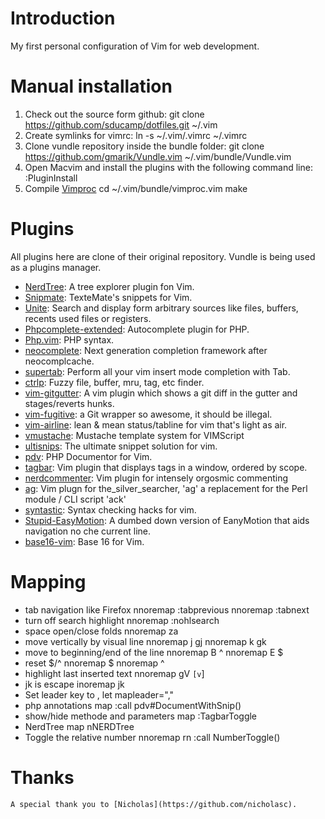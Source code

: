# Introduction
My first personal configuration of Vim for web development. 

# Manual installation
1. Check out the source form github:
    git clone https://github.com/sducamp/dotfiles.git ~/.vim 
2. Create symlinks for vimrc:
    ln -s ~/.vim/.vimrc ~/.vimrc 
3. Clone vundle repository inside the bundle folder:
    git clone https://github.com/gmarik/Vundle.vim ~/.vim/bundle/Vundle.vim
4. Open Macvim and install the plugins with the following command line:
    :PluginInstall
5. Compile [Vimproc](https://github.com/Shougo/vimproc.vim) 
    cd ~/.vim/bundle/vimproc.vim
    make

# Plugins
All plugins here are clone of their original repository. Vundle is being used as a plugins manager.

* [NerdTree](https://github.com/scrooloose/nerdtree): A tree explorer plugin fon Vim.
* [Snipmate](https://github.com/garbas/vim-snipmate): TexteMate's snippets for Vim.
* [Unite](https://github.com/Shougo/unite.vim): Search and display form arbitrary sources like files, buffers, recents used files or registers.
* [Phpcomplete-extended](https://github.com/m2mdas/phpcomplete-extended): Autocomplete plugin for PHP.
* [Php.vim](https://github.com/StanAngeloff/php.vim): PHP syntax.
* [neocomplete](https://github.com/Shougo/neocomplete.vim): Next generation completion framework after neocomplcache.
* [supertab](https://github.com/ervandew/supertab): Perform all your vim insert mode completion with Tab.
* [ctrlp](https://github.com/kien/ctrlp.vim): Fuzzy file, buffer, mru, tag, etc finder.
* [vim-gitgutter](https://github.com/airblade/vim-gitgutter): A vim plugin which shows a git diff in the gutter and stages/reverts hunks.
* [vim-fugitive](https://github.com/tpope/vim-fugitive): a Git wrapper so awesome, it should be illegal. 
* [vim-airline](https://github.com/bling/vim-airline): lean & mean status/tabline for vim that's light as air.
* [vmustache](https://github.com/tobyS/vmustache): Mustache template system for VIMScript
* [ultisnips](https://github.com/SirVer/ultisnips): The ultimate snippet solution for vim.
* [pdv](https://github.com/tobyS/pdv): PHP Documentor for Vim.
* [tagbar](https://github.com/majutsushi/tagbar): Vim plugin that displays tags in a window, ordered by scope.
* [nerdcommenter](https://github.com/scrooloose/nerdcommenter): Vim plugin for intensely orgosmic commenting
* [ag](https://github.com/rking/ag.vim): Vim plugn for the_silver_searcher, 'ag' a replacement for the Perl module / CLI script 'ack'
* [syntastic](https://github.com/scrooloose/syntastic): Syntax checking hacks for vim.
* [Stupid-EasyMotion](https://github.com/joequery/Stupid-EasyMotion): A dumbed down version of EanyMotion that aids navigation no che current line.
* [base16-vim](https://github.com/chriskempson/base16-vim): Base 16 for Vim.

# Mapping
* tab navigation like Firefox
    nnoremap <C-h> :tabprevious<CR>
    nnoremap <C-s> :tabnext<CR>
* turn off search highlight 
    nnoremap <Leader><Space> :nohlsearch<CR>
* space open/close folds 
    nnoremap <Space> za
* move vertically by visual line 
    nnoremap j gj
    nnoremap k gk
* move to beginning/end of the line 
    nnoremap B ^
    nnoremap E $
* reset $/^
    nnoremap $ <Nop>
    nnoremap ^ <Nop>
* highlight last inserted text
    nnoremap gV `[v`] 
* jk is escape
    inoremap jk <Esc>
* Set leader key to ,
    let mapleader=","
* php annotations
    map <C-f> :call pdv#DocumentWithSnip()<CR>
* show/hide methode and parameters
    map <C-R> :TagbarToggle<CR>
* NerdTree 
    map <C-n> nNERDTree<cr>
* Toggle the relative number
    nnoremap rn :call NumberToggle()<cr>

# Thanks
    A special thank you to [Nicholas](https://github.com/nicholasc). 

